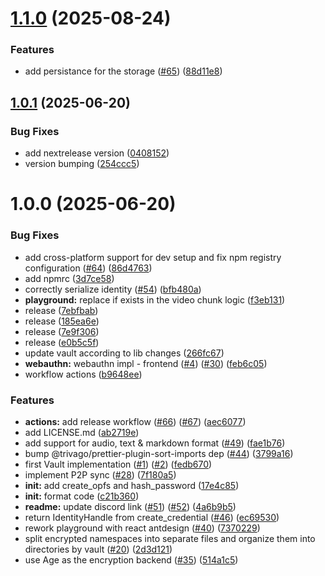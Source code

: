 # [1.1.0](https://github.com/Gatewatcher/hoddor/compare/v1.0.1...v1.1.0) (2025-08-24)


### Features

* add persistance for the storage ([#65](https://github.com/Gatewatcher/hoddor/issues/65)) ([88d11e8](https://github.com/Gatewatcher/hoddor/commit/88d11e84c6c2b094b784a83cc833e306783892da))

## [1.0.1](https://github.com/Gatewatcher/hoddor/compare/v1.0.0...v1.0.1) (2025-06-20)


### Bug Fixes

* add nextrelease version ([0408152](https://github.com/Gatewatcher/hoddor/commit/04081523c44b90f6d1ca4d2efe7a72c6089301ea))
* version bumping ([254ccc5](https://github.com/Gatewatcher/hoddor/commit/254ccc59f0d29c89a3fb24e45b516d28b361c80d))

# 1.0.0 (2025-06-20)


### Bug Fixes

* add cross-platform support for dev setup and fix npm registry configuration ([#64](https://github.com/Gatewatcher/hoddor/issues/64)) ([86d4763](https://github.com/Gatewatcher/hoddor/commit/86d47633d9fc2351488684b556d505e4e8255f34))
* add npmrc ([3d7ce58](https://github.com/Gatewatcher/hoddor/commit/3d7ce58193c641b356bb6b0739a3e864499c39c2))
* correctly serialize identity ([#54](https://github.com/Gatewatcher/hoddor/issues/54)) ([bfb480a](https://github.com/Gatewatcher/hoddor/commit/bfb480a573e0f439634df3136fdd5a31ff7174d8))
* **playground:** replace if exists in the video chunk logic ([f3eb131](https://github.com/Gatewatcher/hoddor/commit/f3eb1314945f57c6c13bcc5fd0a09f81b7870484))
* release ([7ebfbab](https://github.com/Gatewatcher/hoddor/commit/7ebfbab8501bf1f3f26576a7e2adeefe2c0e0d0e))
* release ([185ea6e](https://github.com/Gatewatcher/hoddor/commit/185ea6e5745aec872c10616c3fd5f4cd5bad7a0b))
* release ([7e9f306](https://github.com/Gatewatcher/hoddor/commit/7e9f306dee4d89dfe44feae8e8b13932010e17dc))
* release ([e0b5c5f](https://github.com/Gatewatcher/hoddor/commit/e0b5c5fceec1968ef968ef68a66db97556f24a77))
* update vault according to lib changes ([266fc67](https://github.com/Gatewatcher/hoddor/commit/266fc67570da4f5e0816e52b433dbad8798b5604))
* **webauthn:** webauthn impl - frontend ([#4](https://github.com/Gatewatcher/hoddor/issues/4)) ([#30](https://github.com/Gatewatcher/hoddor/issues/30)) ([feb6c05](https://github.com/Gatewatcher/hoddor/commit/feb6c05a50a60f897b739eaa50ed1325393d171a))
* workflow actions ([b9648ee](https://github.com/Gatewatcher/hoddor/commit/b9648eef0496eaf8e170bf419fdc939e76be9df0))


### Features

* **actions:** add release workflow ([#66](https://github.com/Gatewatcher/hoddor/issues/66)) ([#67](https://github.com/Gatewatcher/hoddor/issues/67)) ([aec6077](https://github.com/Gatewatcher/hoddor/commit/aec6077bd83a3799caf0fedc15030325f1d470c0))
* add LICENSE.md ([ab2719e](https://github.com/Gatewatcher/hoddor/commit/ab2719e347e50621d61f4c13ccea4a13950d9bf2))
* add support for audio, text & markdown format ([#49](https://github.com/Gatewatcher/hoddor/issues/49)) ([fae1b76](https://github.com/Gatewatcher/hoddor/commit/fae1b7687caece22700d62e10124e1a2fae29bb1))
* bump @trivago/prettier-plugin-sort-imports dep ([#44](https://github.com/Gatewatcher/hoddor/issues/44)) ([3799a16](https://github.com/Gatewatcher/hoddor/commit/3799a1617745b916838a30b88683c88e469eda9b))
* first Vault implementation ([#1](https://github.com/Gatewatcher/hoddor/issues/1)) ([#2](https://github.com/Gatewatcher/hoddor/issues/2)) ([fedb670](https://github.com/Gatewatcher/hoddor/commit/fedb67039461556846c2a860659301fbd35ef255))
* implement P2P sync ([#28](https://github.com/Gatewatcher/hoddor/issues/28)) ([7f180a5](https://github.com/Gatewatcher/hoddor/commit/7f180a54de1da56b1d20dc4464dd24f590c6b3dd))
* **init:** add create_opfs and hash_password ([17e4c85](https://github.com/Gatewatcher/hoddor/commit/17e4c856835dff7c84b4061f49f29cb6c47f03d7))
* **init:** format code ([c21b360](https://github.com/Gatewatcher/hoddor/commit/c21b360f2ec549e5e8bab2abd417e7f152fd7414))
* **readme:** update discord link ([#51](https://github.com/Gatewatcher/hoddor/issues/51)) ([#52](https://github.com/Gatewatcher/hoddor/issues/52)) ([4a6b9b5](https://github.com/Gatewatcher/hoddor/commit/4a6b9b52b8ee0a49022c0832c6c8d482164eaf3a))
* return IdentityHandle from create_credential ([#46](https://github.com/Gatewatcher/hoddor/issues/46)) ([ec69530](https://github.com/Gatewatcher/hoddor/commit/ec69530a1c6a64d7743c7106dbd1b0cd3e5cfbd6))
* rework playground with react antdesign ([#40](https://github.com/Gatewatcher/hoddor/issues/40)) ([7370229](https://github.com/Gatewatcher/hoddor/commit/737022990f0cdf0a8a4332a70925d1d34122a6d4))
* split encrypted namespaces into separate files and organize them into directories by vault ([#20](https://github.com/Gatewatcher/hoddor/issues/20)) ([2d3d121](https://github.com/Gatewatcher/hoddor/commit/2d3d1214ea424f3f4a2f8a8c0801190ef81cc6bf))
* use Age as the encryption backend ([#35](https://github.com/Gatewatcher/hoddor/issues/35)) ([514a1c5](https://github.com/Gatewatcher/hoddor/commit/514a1c52e58a064491673ec8da9e076bd8eb5c5c))
